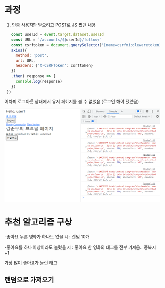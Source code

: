 # 과정

1. 인증 사용자만 받으려고 POST로 JS 짰던 내용

```javascript
   const userId = event.target.dataset.userId   
   const URL = `/accounts/${userId}/follow/`
   const csrftoken = document.querySelector('[name=csrfmiddlewaretoken]').value
   axios({
     method: 'post',
     url: URL,
     headers: {'X-CSRFToken': csrftoken}
   })
   .then( response => {
     console.log(response)
   })
 }) 
```

어차피 로그아웃 상태에서 유저 페이지를 볼 수 없었음 (로그인 해야 됐었음)

![image-20220506140912738](https://raw.githubusercontent.com/bmyusharp/TIL-assets/master/img/image-20220506140912738.png)



# 추천 알고리즘 구상

-좋아요 누른 영화가 하나도 없을 시 : 랜덤 10개

-좋아요를 하나 이상이라도 눌렀을 시 : 좋아요 한 영화의 태그를 전부 가져옴.. 중복시 +1

가장 많이 좋아요가 눌린 태그 





## 랜덤으로 가져오기

